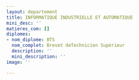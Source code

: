 ```yaml
---
layout: departement
title: INFORMATIQUE INDUSTRIELLE ET AUTOMATIQUE
mini_desc: ''
matieres_com: []
diplomes:
- nom_diplome: BTS
  nom_complet: Brevet deTechnicien Supérieur
  description: ''
  mini_description: ''
image: ''

---
```

